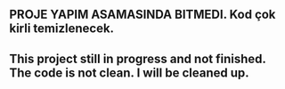 ## PROJE YAPIM ASAMASINDA BITMEDI. Kod çok kirli temizlenecek.

## This project still in progress and not finished. The code is not clean. I will be cleaned up.
